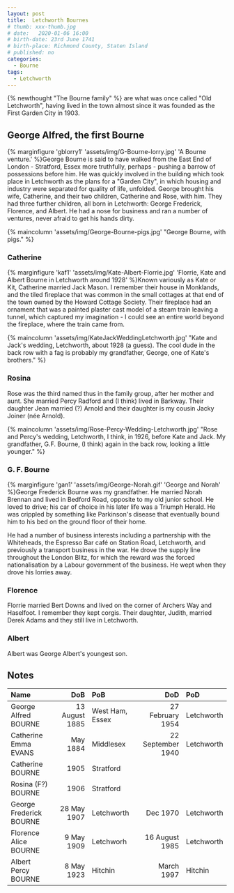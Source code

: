 ```yaml
---
layout: post
title:  Letchworth Bournes
# thumb: xxx-thumb.jpg
# date:   2020-01-06 16:00
# birth-date: 23rd June 1741
# birth-place: Richmond County, Staten Island
# published: no
categories: 
  - Bourne
tags:
  - Letchworth
---
```

{% newthought "The Bourne family" %} are what was once called "Old Letchworth", having lived in the town almost since it was founded as the First Garden City in 1903.
<!--more-->

<!-- * Table of Contents
{:toc} -->

## George Alfred, the first Bourne
{% marginfigure 'gblorry1' 'assets/img/G-Bourne-lorry.jpg' 'A Bourne venture.'  %}George Bourne is said to have walked from the East End of London - Stratford, Essex more truthfully, perhaps - pushing a barrow of possessions before him. He was quickly involved in the building which took place in Letchworth as the plans for a "Garden City", in which housing and industry were separated for quality of life, unfolded. George brought his wife, Catherine, and their two children, Catherine and Rose, with him. They had three further children, all born in Letchworth: George Frederick, Florence, and Albert. He had a nose for business and ran a number of ventures, never afraid to get his hands dirty.

{% maincolumn 'assets/img/George-Bourne-pigs.jpg' "George Bourne, with pigs." %}

### Catherine
{% marginfigure 'kaf1' 'assets/img/Kate-Albert-Florrie.jpg' 'Florrie, Kate and Albert Bourne in Letchworth around 1928'  %}Known variously as Kate or Kit, Catherine married Jack Mason. I remember their house in Monklands, and the tiled fireplace that was common in the small cottages at that end of the town owned by the Howard Cottage Society. Their fireplace had an ornament that was a painted plaster cast model of a steam train leaving a tunnel, which captured my imagination - I could see an entire world beyond the fireplace, where the train came from.

{% maincolumn 'assets/img/KateJackWeddingLetchworth.jpg' "Kate and Jack's wedding, Letchworth, about 1928 (a guess). The cool dude in the back row with a fag is probably my grandfather, George, one of Kate's brothers." %}

### Rosina
Rose was the third named thus in the family group, after her mother and aunt. She married Percy Radford and (I think) lived in Barkway. Their daughter Jean married (?) Arnold and their daughter is my cousin Jacky Joiner (née Arnold).

{% maincolumn 'assets/img/Rose-Percy-Wedding-Letchworth.jpg' "Rose and Percy's wedding, Letchworth, I think, in 1926, before Kate and Jack. My grandfather, G.F. Bourne, (I think) again in the back row, looking a little younger." %}

### G. F. Bourne
{% marginfigure 'gan1' 'assets/img/George-Norah.gif' 'George and Norah'  %}George Frederick Bourne was my grandfather. He married Norah Brennan and lived in Bedford Road, opposite to my old junior school. He loved to drive; his car of choice in his later life was a Triumph Herald. He was crippled by something like Parkinson's disease that eventually bound him to his bed on the ground floor of their home.

He had a number of business interests including a partnership with the Whiteheads, the Espresso Bar café on Station Road, Letchworth, and previously a transport business in the war. He drove the supply line throughout the London Blitz, for which the reward was the forced nationalisation by a Labour government of the business. He wept when they drove his lorries away.

### Florence
Florrie married Bert Downs and lived on the corner of Archers Way and Haselfoot. I remember they kept corgis. Their daughter, Judith, married Derek Adams and they still live in Letchworth.

### Albert
Albert was George Albert's youngest son.

## Notes

Name|DoB|PoB|DoD|PoD
:---|--:|:--|--:|:--
George Alfred BOURNE|13 August 1885|West Ham, Essex|27 February 1954|Letchworth
Catherine Emma EVANS|May 1884|Middlesex|22 September 1940|Letchworth
Catherine BOURNE|1905|Stratford|
Rosina (F?) BOURNE|1906|Stratford|
George Frederick BOURNE|28 May 1907|Letchworth|Dec 1970|Letchworth
Florence Alice BOURNE|9 May 1909|Letchworh|16 August 1985|Letchworth
Albert Percy BOURNE|8 May 1923|Hitchin|March 1997|Hitchin